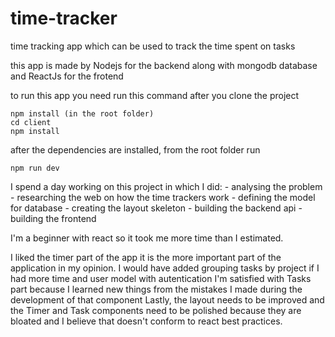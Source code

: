# time-tracker
time tracking app which can be used to track the time spent on tasks

this app is made by Nodejs for the backend along with mongodb database and ReactJs for the frotend

to run this app you need run this command after you clone the project

```
npm install (in the root folder)
cd client
npm install
```

after the dependencies are installed, from the root folder run

```
npm run dev
```

I spend a day working on this project in which I did:
	- analysing the problem
	- researching the web on how the time trackers work
	- defining the model for database
	- creating the layout skeleton
	- building the backend api
	- building the frontend 
	
I'm a beginner with react so it took me more time than I estimated.

I liked the timer part of the app it is the more important part of the application in my opinion.
I would have added grouping tasks by project if I had more time and user model with autentication
I'm satisfied with Tasks part because I learned new things from the mistakes I made during the development of that component
Lastly, the layout needs to be improved and the Timer and Task components need to be polished because they are bloated and I believe that doesn't conform to react best practices.